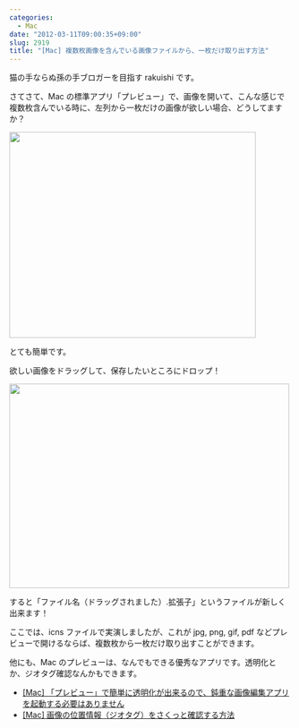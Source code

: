 ```yaml
---
categories:
  - Mac
date: "2012-03-11T09:00:35+09:00"
slug: 2919
title: "[Mac] 複数枚画像を含んでいる画像ファイルから、一枚だけ取り出す方法"
---
```


猫の手ならぬ孫の手ブロガーを目指す rakuishi です。

さてさて、Mac の標準アプリ「プレビュー」で、画像を開いて、こんな感じで複数枚含んでいる時に、左列から一枚だけの画像が欲しい場合、どうしてますか？

<img alt="" src="/images/2012/03/2919_1.png" width="440" height="368">

とても簡単です。

欲しい画像をドラッグして、保存したいところにドロップ！

<img alt="" src="/images/2012/03/2919_2.png" width="500" height="365">

すると「ファイル名（ドラッグされました）.拡張子」というファイルが新しく出来ます！

ここでは、icns ファイルで実演しましたが、これが jpg, png, gif, pdf などプレビューで開けるならば、複数枚から一枚だけ取り出すことができます。

他にも、Mac のプレビューは、なんでもできる優秀なアプリです。透明化とか、ジオタグ確認なんかもできます。

- [[Mac] 「プレビュー」で簡単に透明化が出来るので、鈍重な画像編集アプリを起動する必要はありません](http://rakuishi.com/archives/1945/)
- [[Mac] 画像の位置情報（ジオタグ）をさくっと確認する方法](http://rakuishi.com/archives/2104/)
